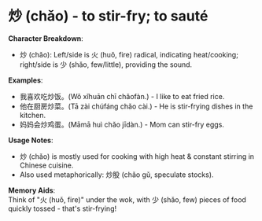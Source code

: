 # **炒 (chǎo) - to stir-fry; to sauté**

**Character Breakdown**:  
- 炒 (chǎo): Left/side is 火 (huǒ, fire) radical, indicating heat/cooking; right/side is 少 (shǎo, few/little), providing the sound.

**Examples**:  
- 我喜欢吃炒饭。(Wǒ xǐhuān chī chǎofàn.) - I like to eat fried rice.  
- 他在厨房炒菜。(Tā zài chúfáng chǎo cài.) - He is stir-frying dishes in the kitchen.  
- 妈妈会炒鸡蛋。(Māmā huì chǎo jīdàn.) - Mom can stir-fry eggs.

**Usage Notes**:  
- 炒 (chǎo) is mostly used for cooking with high heat & constant stirring in Chinese cuisine.  
- Also used metaphorically: 炒股 (chǎo gǔ, speculate stocks).

**Memory Aids**:  
Think of "火 (huǒ, fire)" under the wok, with 少 (shǎo, few) pieces of food quickly tossed - that's stir-frying!